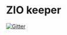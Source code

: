 # ZIO keeper

[![Gitter](https://badges.gitter.im/scalaz/scalaz-distributed.svg)](https://gitter.im/scalaz/scalaz-distributed?utm_source=badge&utm_medium=badge&utm_campaign=pr-badge&utm_content=badge)
